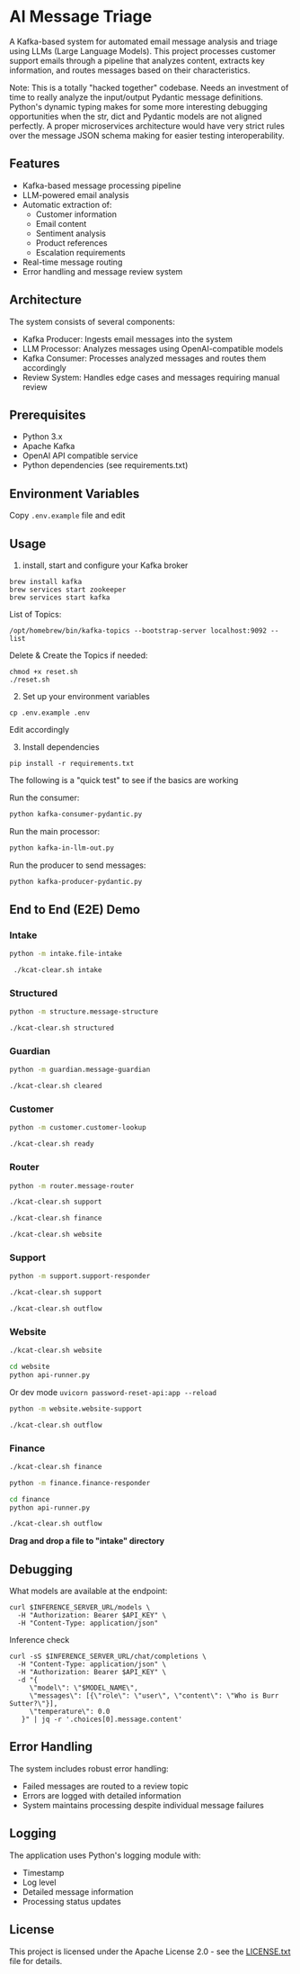 # AI Message Triage

A Kafka-based system for automated email message analysis and triage using LLMs (Large Language Models). This project processes customer support emails through a pipeline that analyzes content, extracts key information, and routes messages based on their characteristics.

Note: This is a totally "hacked together" codebase.  Needs an investment of time to really analyze the input/output Pydantic message definitions.  Python's dynamic typing makes for some more interesting debugging opportunities when the str, dict and Pydantic models are not aligned perfectly.   A proper microservices architecture would have very strict rules over the message JSON schema making for easier testing interoperability. 

## Features

- Kafka-based message processing pipeline
- LLM-powered email analysis
- Automatic extraction of:
  - Customer information
  - Email content
  - Sentiment analysis
  - Product references
  - Escalation requirements
- Real-time message routing
- Error handling and message review system

## Architecture

The system consists of several components:
- Kafka Producer: Ingests email messages into the system
- LLM Processor: Analyzes messages using OpenAI-compatible models
- Kafka Consumer: Processes analyzed messages and routes them accordingly
- Review System: Handles edge cases and messages requiring manual review

## Prerequisites

- Python 3.x
- Apache Kafka
- OpenAI API compatible service
- Python dependencies (see requirements.txt)

## Environment Variables

Copy `.env.example` file and edit


## Usage

1. install, start and configure your Kafka broker

```
brew install kafka
brew services start zookeeper
brew services start kafka
```

List of Topics:

```
/opt/homebrew/bin/kafka-topics --bootstrap-server localhost:9092 --list 
```

Delete & Create the Topics if needed:

```
chmod +x reset.sh
./reset.sh
```

2. Set up your environment variables

```
cp .env.example .env
```

Edit accordingly

3. Install dependencies

```
pip install -r requirements.txt
```

The following is a "quick test" to see if the basics are working

Run the consumer:
   ```bash
   python kafka-consumer-pydantic.py
   ```
Run the main processor:
   ```bash
   python kafka-in-llm-out.py
   ```
Run the producer to send messages:
   ```bash
   python kafka-producer-pydantic.py
   ```

## End to End (E2E) Demo

### Intake 

```bash
python -m intake.file-intake
```

```bash
 ./kcat-clear.sh intake
```

### Structured

```bash
python -m structure.message-structure
```

```bash
./kcat-clear.sh structured
```

### Guardian

```bash
python -m guardian.message-guardian
```

```bash
./kcat-clear.sh cleared
```

### Customer

```bash
python -m customer.customer-lookup
```

```bash
./kcat-clear.sh ready
```


### Router

```bash
python -m router.message-router
```

```bash
./kcat-clear.sh support
```

```bash
./kcat-clear.sh finance
```

```bash
./kcat-clear.sh website
```

### Support

```bash
python -m support.support-responder
```

```bash
./kcat-clear.sh support
```

```bash
./kcat-clear.sh outflow
```

### Website

```bash
./kcat-clear.sh website
```

```bash
cd website
python api-runner.py
```
Or dev mode `uvicorn password-reset-api:app --reload`

```bash
python -m website.website-support
```

```bash
./kcat-clear.sh outflow
```

### Finance

```bash
./kcat-clear.sh finance
```

```bash
python -m finance.finance-responder
```

```bash
cd finance
python api-runner.py
```



```bash
./kcat-clear.sh outflow
```


**Drag and drop a file to "intake" directory**



## Debugging

What models are available at the endpoint:

```
curl $INFERENCE_SERVER_URL/models \
  -H "Authorization: Bearer $API_KEY" \
  -H "Content-Type: application/json"
```

Inference check

```
curl -sS $INFERENCE_SERVER_URL/chat/completions \
  -H "Content-Type: application/json" \
  -H "Authorization: Bearer $API_KEY" \
  -d "{
     \"model\": \"$MODEL_NAME\",
     \"messages\": [{\"role\": \"user\", \"content\": \"Who is Burr Sutter?\"}],
     \"temperature\": 0.0
   }" | jq -r '.choices[0].message.content'
```

## Error Handling

The system includes robust error handling:
- Failed messages are routed to a review topic
- Errors are logged with detailed information
- System maintains processing despite individual message failures

## Logging

The application uses Python's logging module with:
- Timestamp
- Log level
- Detailed message information
- Processing status updates

## License

This project is licensed under the Apache License 2.0 - see the [LICENSE.txt](LICENSE.txt) file for details. 